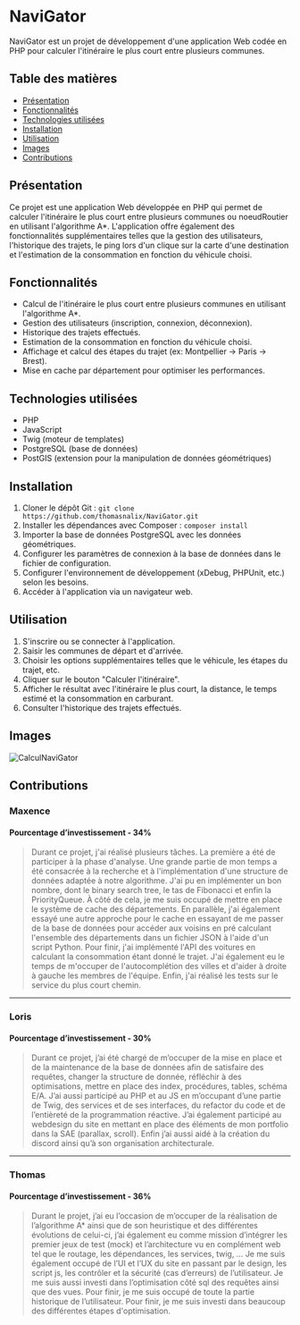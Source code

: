 # NaviGator

NaviGator est un projet de développement d'une application Web codée en PHP pour calculer l'itinéraire le plus court entre plusieurs communes.

## Table des matières

- [Présentation](#présentation)
- [Fonctionnalités](#fonctionnalités)
- [Technologies utilisées](#technologies-utilisées)
- [Installation](#installation)
- [Utilisation](#utilisation)
- [Images](#images)
- [Contributions](#Contributions)

## Présentation

Ce projet est une application Web développée en PHP qui permet de calculer l'itinéraire le plus court entre plusieurs communes ou noeudRoutier en utilisant l'algorithme A*. L'application offre également des fonctionnalités supplémentaires telles que la gestion des utilisateurs, l'historique des trajets, le ping lors d'un clique sur la carte d'une destination et l'estimation de la consommation en fonction du véhicule choisi.

## Fonctionnalités

- Calcul de l'itinéraire le plus court entre plusieurs communes en utilisant l'algorithme A*.
- Gestion des utilisateurs (inscription, connexion, déconnexion).
- Historique des trajets effectués.
- Estimation de la consommation en fonction du véhicule choisi.
- Affichage et calcul des étapes du trajet (ex: Montpellier -> Paris -> Brest).
- Mise en cache par département pour optimiser les performances.

## Technologies utilisées

- PHP
- JavaScript
- Twig (moteur de templates)
- PostgreSQL (base de données)
- PostGIS (extension pour la manipulation de données géométriques)

## Installation

1. Cloner le dépôt Git : `git clone https://github.com/thomasnalix/NaviGator.git`
2. Installer les dépendances avec Composer : `composer install`
3. Importer la base de données PostgreSQL avec les données géométriques.
4. Configurer les paramètres de connexion à la base de données dans le fichier de configuration.
5. Configurer l'environnement de développement (xDebug, PHPUnit, etc.) selon les besoins.
6. Accéder à l'application via un navigateur web.

## Utilisation

1. S'inscrire ou se connecter à l'application.
2. Saisir les communes de départ et d'arrivée.
3. Choisir les options supplémentaires telles que le véhicule, les étapes du trajet, etc.
4. Cliquer sur le bouton "Calculer l'itinéraire".
5. Afficher le résultat avec l'itinéraire le plus court, la distance, le temps estimé et la consommation en carburant.
6. Consulter l'historique des trajets effectués.

## Images
![CalculNaviGator](Navigator1.png)

## Contributions

### Maxence
#### Pourcentage d’investissement - 34%
> Durant ce projet, j'ai réalisé plusieurs tâches. La première a été de participer à la phase d'analyse. Une grande partie de mon temps a été consacrée à la recherche et à l'implémentation d'une structure de données adaptée à notre algorithme. J'ai pu en implémenter un bon nombre, dont le binary search tree, le tas de Fibonacci et enfin la PriorityQueue. À côté de cela, je me suis occupé de mettre en place le système de cache des départements. En parallèle, j'ai également essayé une autre approche pour le cache en essayant de me passer de la base de données pour accéder aux voisins en pré calculant l'ensemble des départements dans un fichier JSON à l'aide d'un script Python. Pour finir, j'ai implémenté l'API des voitures en calculant la consommation étant donné le trajet. J'ai également eu le temps de m'occuper de l'autocomplétion des villes et d'aider à droite à gauche les membres de l'équipe. Enfin, j'ai réalisé les tests sur le service du plus court chemin.

---

### Loris
#### Pourcentage d’investissement - 30%
> Durant ce projet, j’ai été chargé de m’occuper de la mise en place et de la maintenance de la base de données afin de satisfaire des requêtes, changer la structure de donnée, réfléchir à des optimisations, mettre en place des index, procédures, tables, schéma E/A. 
J’ai aussi participé au PHP et au JS en m’occupant d’une partie de Twig, des services et de ses interfaces, du refactor du code et de l’entièreté de la programmation réactive. J’ai également participé au webdesign du site en mettant en place des éléments de mon portfolio dans la SAE (parallax, scroll).
Enfin j’ai aussi aidé à la création du discord ainsi qu’à son organisation architecturale.

---

### Thomas
#### Pourcentage d’investissement - 36%
> Durant le projet, j’ai eu l’occasion de m’occuper de la réalisation de l’algorithme A* ainsi que de son heuristique et des différentes évolutions de celui-ci, j’ai également eu comme mission d’intégrer les premier jeux de test (mock) et l’architecture vu en complément web tel que le routage, les dépendances, les services, twig, … Je me suis également occupé de l’UI et l’UX du site en passant par le design, les script js, les contrôler et la sécurité (cas d’erreurs) de l’utilisateur. Je me suis aussi investi dans l’optimisation côté sql des requêtes ainsi que des vues. Pour finir, je me suis occupé de toute la partie historique de l’utilisateur. Pour finir, je me suis investi dans beaucoup des différentes étapes d'optimisation.
